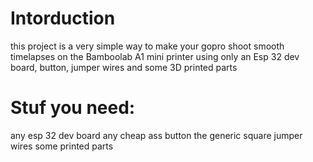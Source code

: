 # Intorduction
this project is a very simple way to make your gopro shoot smooth timelapses on the Bamboolab A1 mini printer using only an Esp 32 dev board, button, jumper wires and some 3D printed parts
# Stuf you need:
any esp 32 dev board
any cheap ass button 
the generic square jumper wires
some printed parts

